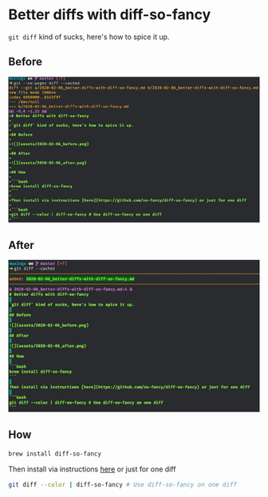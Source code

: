# Better diffs with diff-so-fancy

`git diff` kind of sucks, here's how to spice it up.

## Before 

![](assets/2020-02-06_before.png)

## After

![](assets/2020-02-06_after.png)

## How

```bash
brew install diff-so-fancy
```

Then install via instructions [here](https://github.com/so-fancy/diff-so-fancy) or just for one diff

```bash
git diff --color | diff-so-fancy # Use diff-so-fancy on one diff
```
